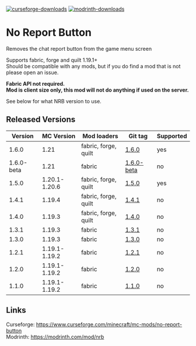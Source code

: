 [![curseforge-downloads](https://cf.way2muchnoise.eu/full_658722_downloads.svg)](https://www.curseforge.com/minecraft/mc-mods/no-report-button)
[![modrinth-downloads](https://img.shields.io/modrinth/dt/9WJeSpTH?logo=Modrinth)](https://modrinth.com/mod/nrb)

# No Report Button
Removes the chat report button from the game menu screen

Supports fabric, forge and quilt 1.19.1+\
Should be compatible with any mods, but if you do find a mod that is not please open an issue.

**Fabric API not required.**\
**Mod is client size only, this mod will not do anything if used on the server.**

See below for what NRB version to use.

## Released Versions
| Version    | MC Version    | Mod loaders          | Git tag                                                                             | Supported |
|------------|---------------|----------------------|-------------------------------------------------------------------------------------|-----------|
| 1.6.0      | 1.21          | fabric, forge, quilt | [1.6.0](https://github.com/Lucaslah/No-Report-Button/releases/tag/v1.6.0)           | yes       |
| 1.6.0-beta | 1.21          | fabric               | [1.6.0-beta](https://github.com/Lucaslah/No-Report-Button/releases/tag/v1.6.0-beta) | no        |
| 1.5.0      | 1.20.1-1.20.6 | fabric, forge, quilt | [1.5.0](https://github.com/Lucaslah/No-Report-Button/releases/tag/v1.5.0)           | yes       |
| 1.4.1      | 1.19.4        | fabric, forge, quilt | [1.4.1](https://github.com/Lucaslah/No-Report-Button/releases/tag/v1.4.1)           | no        |
| 1.4.0      | 1.19.3        | fabric, forge, quilt | [1.4.0](https://github.com/Lucaslah/No-Report-Button/releases/tag/v1.4.0)           | no        |
| 1.3.1      | 1.19.3        | fabric               | [1.3.1](https://github.com/Lucaslah/No-Report-Button/releases/tag/v1.3.1)           | no        |
| 1.3.0      | 1.19.3        | fabric               | [1.3.0](https://github.com/Lucaslah/No-Report-Button/releases/tag/v1.3.0)           | no        |
| 1.2.1      | 1.19.1-1.19.2 | fabric               | [1.2.1](https://github.com/Lucaslah/No-Report-Button/releases/tag/v1.2.1)           | no        |
| 1.2.0      | 1.19.1-1.19.2 | fabric               | [1.2.0](https://github.com/Lucaslah/No-Report-Button/releases/tag/v1.2.0)           | no        |
| 1.1.0      | 1.19.1-1.19.2 | fabric               | [1.1.0](https://github.com/Lucaslah/No-Report-Button/releases/tag/v1.1.0)           | no        |

## Links
Curseforge: https://www.curseforge.com/minecraft/mc-mods/no-report-button <br>
Modrinth: https://modrinth.com/mod/nrb
